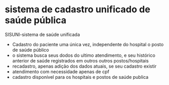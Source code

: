 # sistema de cadastro unificado de saúde pública
SISUNI-sistema de saúde unificada

- Cadastro do paciente uma única vez, independente do hospital o posto de saúde público
- o sistema busca seus dodos do ultimo atendimento, e seu histórico anterior de saúde registrados em outros outros postos/hospitais
- recadastro, apenas adição dos dados atuais, se seu cadastro existir
- atendimento com necessidade apenas de cpf 
- cadastro disponível para os hospitais e postos de saúde publica
